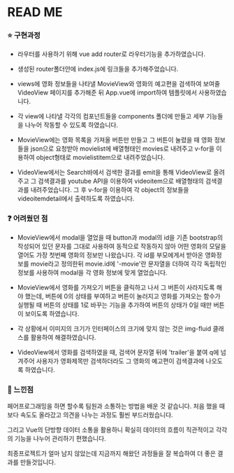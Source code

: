 # READ ME

### :star: 구현과정

- 라우터를 사용하기 위해 vue add router로 라우터기능을 추가하였습니다.

- 생성된 router폴더안에 index.js에 링크들을 추가해주었습니다.

- views에 영화 정보들을 나타낼 MovieView와 영화의 예고편을 검색하여 보여줄 VideoView 페이지를 추가해준 뒤 App.vue에 import하여 템플릿에서 사용하였습니다.
- 각 view에 나타낼 각각의 컴포넌트들을 components 폴더에 만들고 세부 기능들을 나누어 작동할 수 있도록 하였습니다.
- MovieView에는 영화 목록을 가져올 버튼만 만들고 그 버튼이 눌렸을 때 영화 정보들을 json으로 요청받아 movielist에 배열형태인 movies로 내려주고 v-for을 이용하여 object형태로 movielistitem으로 내려주었습니다.
- VideoView에서는 Search바에서 검색한 결과를 emit을 통해 VideoView로 올려주고 그 검색결과를 youtube API을 이용하여 videoitem으로 배열형태의 검색결과를 내려주었습니다. 그 후 v-for을 이용하여 각 object의 정보들을 videoitemdetail에서 출력하도록 하였습니다.



### :question: 어려웠던 점

- MovieView에서 modal을 열었을 때 button과 modal의 id을 기존 bootstrap의 작성되어 있던 문자를 그대로 사용하여 동적으로 작동하지 않아 어떤 영화의 모달을 열어도 가장 첫번째 영화의 정보만 나왔습니다. 각 id를 부모에게서 받아온 영화정보를 movie라고 정의한뒤 movie.id에 '-movie'란 문자열을 더하여 각각 독립적인 정보를 사용하여 modal을 각 영화 정보에 맞게 열었습니다.



- MovieView에서 영화를 가져오기 버튼을 클릭하고 나서 그 버튼이 사라지도록 해야 했는데, 버튼에 0의 상태를 부여하고 버튼이 눌러지고 영화를 가져오는 함수가 실행될 때 버튼의 상태를 1로 바꾸는 기능을 추가하여 버튼의 상태가 0일 때만 버튼이 보이도록 하였습니다.



- 각 상황에서 이미지의 크기가 인터페이스의 크기에 맞지 않는 것은 img-fluid 클래스를 활용하여 해결하였습니다.



- VideoView에서 영화를 검색하였을 때, 검색어 문자열 뒤에 'trailer'을 붙여 q에 넘겨주어 사용자가 영화제목만 검색하더라도 그 영화의 예고편이 검색결과에 나오도록 하였습니다.



### :man: 느낀점

 페어프로그래밍을 하면 할수록 팀원과 소통하는 방법을 배운 것 같습니다. 처음 했을 때보다 속도도 올라갔고 의견을 나누는 과정도 훨씬 부드러웠습니다.

그리고 Vue의 단방향 데이터 소통을 활용하니 확실히 데이터의 흐름이 직관적이고 각각의 기능을 나누어 관리하기 편했습니다.

최종프로젝트가 얼마 남지 않았는데 지금까지 해왔던 과정들을 잘 복습하여 더 좋은 결과를 만들것입니다.



